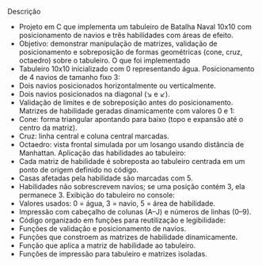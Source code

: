 Descrição
- Projeto em C que implementa um tabuleiro de Batalha Naval 10x10 com posicionamento de navios e três habilidades com áreas de efeito.
- Objetivo: demonstrar manipulação de matrizes, validação de posicionamento e sobreposição de formas geométricas (cone, cruz, octaedro) sobre o tabuleiro.
O que foi implementado
- Tabuleiro 10x10 inicializado com 0 representando água.
Posicionamento de 4 navios de tamanho fixo 3:
- Dois navios posicionados horizontalmente ou verticalmente.
- Dois navios posicionados na diagonal (↘ e ↙).
- Validação de limites e de sobreposição antes do posicionamento.
Matrizes de habilidade geradas dinamicamente com valores 0 e 1:
- Cone: forma triangular apontando para baixo (topo e expansão até o centro da matriz).
- Cruz: linha central e coluna central marcadas.
- Octaedro: vista frontal simulada por um losango usando distância de Manhattan.
Aplicação das habilidades ao tabuleiro:
- Cada matriz de habilidade é sobreposta ao tabuleiro centrada em um ponto de origem definido no código.
- Casas afetadas pela habilidade são marcadas com 5.
- Habilidades não sobrescrevem navios; se uma posição contém 3, ela permanece 3.
Exibição do tabuleiro no console:
- Valores usados: 0 = água, 3 = navio, 5 = área de habilidade.
- Impressão com cabeçalho de colunas (A–J) e números de linhas (0–9).
- Código organizado em funções para reutilização e legibilidade:
- Funções de validação e posicionamento de navios.
- Funções que constroem as matrizes de habilidade dinamicamente.
- Função que aplica a matriz de habilidade ao tabuleiro.
- Funções de impressão para tabuleiro e matrizes isoladas.
